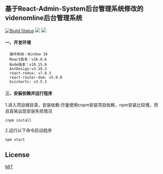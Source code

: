 ## 基于React-Admin-System后台管理系统修改的videnomline后台管理系统
[![Build Status](https://travis-ci.com/Harhao/react-admin-system.svg?branch=master)](https://travis-ci.com/Harhao/react-admin-system)
[![](https://img.shields.io/badge/License-MIT-brightgreen)](https://img.shields.io/badge/License-MIT-brightgreenm)
[![](https://img.shields.io/badge/version-v1.0.0-brightgreen)](https://img.shields.io/badge/version-1.0.0-brightgreen)
#### 一、开发环境
  ```
    操作系统：Window 10
    React版本：v16.8.6
    Node版本：v10.15.0
    AntDesign:v3.19.2
    react-redux: v7.0.3
    react-router-dom: v5.0.0
    bizcharts: v3.5.3
  ```
#### 三、安装依赖并运行程序

1.进入项目根目录，安装依赖:尽量使用cnpm安装项目依赖，npm安装比较慢，而且容易出现安装失败情况

```bash
cnpm install
```

2.运行以下命令启动程序
 
```bash
npm start
```

## License
[MIT](http://opensource.org/licenses/MIT)
